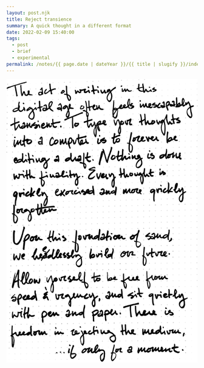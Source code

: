 ```yaml
---
layout: post.njk
title: Reject transience
summary: A quick thought in a different format
date: 2022-02-09 15:40:00
tags:
  - post
  - brief
  - experimental
permalink: /notes/{{ page.date | dateYear }}/{{ title | slugify }}/index.html
---
```


<img src="/img/blog/2022/digital-transience.png" class="blog-pic container" alt="An image of a handwritten note that reads: 'The act of writing in this digital age often feels inescapably transient. To type your thoughts into a computer is to forever be editing a draft. Nothing is done with finality. Every thought is quickly exorcised and quickly forgotten. Upon this foundation of sand, we heedlessly build our future. Allow yourself to be free from speed and urgency, and sit quietly with pen and paper. There is freedom in rejecting the medium, ...if only for a moment.'"/>
